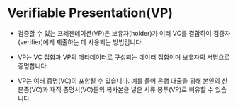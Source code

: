 # Verifiable Presentation(VP)

- 검증할 수 있는 프레젠테이션(VP)은 보유자(holder)가 여러 VC를 결합하여 검증자(verifier)에게 제출하는 데 사용되는 방법입니다.

- VP는 VC 집합과 VP의 메타데이터로 구성되는 데이터 집합이며 보유자의 서명으로 증명합니다.

- VP는 여러 증명(VC)이 포함될 수 있습니다. 예를 들어 은행 대출을 위해 본인의 신분증(VC)과 재직 증명서(VC)들의 복사본을 넣은 서류 봉투(VP)로 비유할 수 있습니다.
